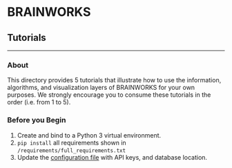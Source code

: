 # BRAINWORKS

## Tutorials

<hr>

### About

This directory provides 5 tutorials that illustrate how to use the information, algorithms, and visualization layers of BRAINWORKS for your own purposes. We strongly encourage you to consume these tutorials in the order (i.e. from 1 to 5). 



### Before you Begin

1. Create and bind to a Python 3 virtual environment.
2. `pip install` all requirements shown in `/requirements/full_requirements.txt`
3. Update the [configuration file](../configuration/) with API keys, and database location.

